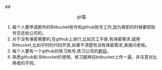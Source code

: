##<center>git篇</center>
1. 每个人要申请额外的Bitbucket账号和github账号工作,因为离职的时候要把账号交还给公司的。
2. 对于没有保密需要的,在github上进行,比如员工手册,有保密需求,就用Bitbucket,比如平时的代码开发,如果不清楚有没有保密需求,直接问老板。
3. 每个人要有一个github的练习账号,练习公司的[题目](git练习题.md)。
4. 熟悉github和 Bitbucket的使用，练习题再往bitbucket上传一遍，并注意对比两者的不同。